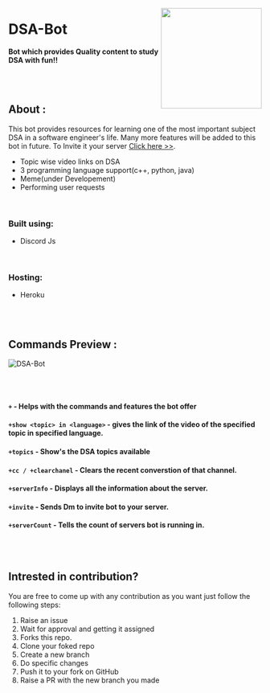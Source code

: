 <p align="center">
<img src="https://i.ibb.co/jG3Gffy/dsa.jpg" width=200px height=200px align="right">
<h1 > DSA-Bot </h1>
<p>
<p>
  <b>Bot which provides Quality content to study DSA with fun!!</b> 
</p>

<br/><br/>

## About :

This bot provides resources for learning one of the most important subject DSA in a software engineer's life.
Many more features will be added to this bot in future. To Invite it your server [Click here >>](https://discordapp.com/oauth2/authorize?client_id=871086013152391168&scope=bot&permissions=8).

- Topic wise video links on DSA 
- 3 programming language support(c++, python, java)
- Meme(under Developement)
- Performing user requests

<br/>

### **Built using:**

- Discord Js

<br/>

### **Hosting:**

- Heroku 

<br/><br/>

## Commands Preview :

![DSA-Bot](https://s6.gifyu.com/images/DSA-bot.gif)

<br/><br/>

#### `+` - Helps with the commands and features the bot offer

#### `+show <topic> in <language>` - gives the link of the video of the specified topic in specified language.

#### `+topics` - Show's the DSA topics available

#### `+cc / +clearchanel` - Clears the recent converstion of that channel.

#### `+serverInfo` - Displays all the information about the server.

#### `+invite` - Sends Dm to invite bot to your server.

#### `+serverCount` - Tells the count of servers bot is running in.


<br/><br/>

## Intrested in contribution?

You are free to come up with any contribution as you want just follow the following steps:

1. Raise an issue
2. Wait for approval and getting it assigned
3. Forks this repo.
4. Clone your foked repo
5. Create a new branch
6. Do specific changes
7. Push it to your fork on GitHub
8. Raise a PR with the new branch you made





